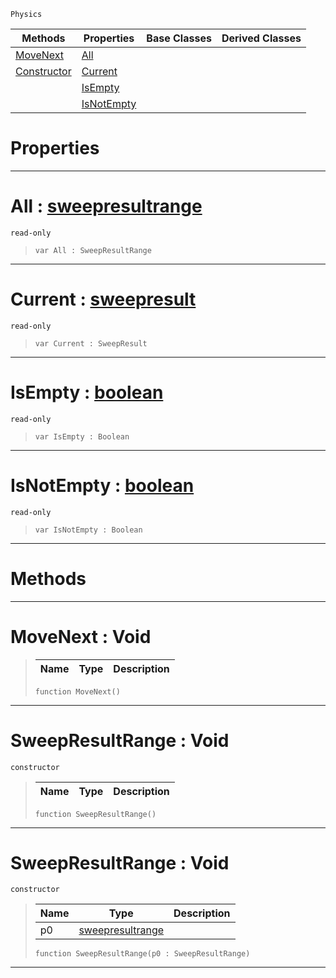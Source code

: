  `Physics`

|Methods|Properties|Base Classes|Derived Classes|
|---|---|---|---|
|[ MoveNext](https://github.com/PlasmaEngine/PlasmaDocs/tree/master/docs/C%2B%2B/code_reference/class_reference/sweepresultrange.markdown#movenext-void)|[ All](https://github.com/PlasmaEngine/PlasmaDocs/tree/master/docs/C%2B%2B/code_reference/class_reference/sweepresultrange.markdown#all-plasma-engine-document)| | |
|[ Constructor](https://github.com/PlasmaEngine/PlasmaDocs/tree/master/docs/C%2B%2B/code_reference/class_reference/sweepresultrange.markdown#sweepresultrange-void)|[ Current](https://github.com/PlasmaEngine/PlasmaDocs/tree/master/docs/C%2B%2B/code_reference/class_reference/sweepresultrange.markdown#current-plasma-engine-docu)| | |
| |[ IsEmpty](https://github.com/PlasmaEngine/PlasmaDocs/tree/master/docs/C%2B%2B/code_reference/class_reference/sweepresultrange.markdown#isempty-plasma-engine-docu)| | |
| |[ IsNotEmpty](https://github.com/PlasmaEngine/PlasmaDocs/tree/master/docs/C%2B%2B/code_reference/class_reference/sweepresultrange.markdown#isnotempty-plasma-engine-d)| | |


 #  Properties


---  
 #  All : [sweepresultrange](https://github.com/PlasmaEngine/PlasmaDocs/tree/master/docs/C%2B%2B/code_reference/class_reference/sweepresultrange.markdown)

 `read-only`

> 
> ``` lang=cpp, name=Lightning
> var All : SweepResultRange


---  
 #  Current : [sweepresult](https://github.com/PlasmaEngine/PlasmaDocs/tree/master/docs/C%2B%2B/code_reference/class_reference/sweepresult.markdown)

 `read-only`

> 
> ``` lang=cpp, name=Lightning
> var Current : SweepResult


---  
 #  IsEmpty : [boolean](https://github.com/PlasmaEngine/PlasmaDocs/tree/master/docs/C%2B%2B/code_reference/lightning_base_types/boolean.markdown)

 `read-only`

> 
> ``` lang=cpp, name=Lightning
> var IsEmpty : Boolean


---  
 #  IsNotEmpty : [boolean](https://github.com/PlasmaEngine/PlasmaDocs/tree/master/docs/C%2B%2B/code_reference/lightning_base_types/boolean.markdown)

 `read-only`

> 
> ``` lang=cpp, name=Lightning
> var IsNotEmpty : Boolean


---  
 #  Methods


---  
 #  MoveNext : Void

> 
> |Name|Type|Description|
> |---|---|---|
> ``` lang=cpp, name=Lightning
> function MoveNext()
> ``` 


---  
 #  SweepResultRange : Void

 `constructor`

> 
> |Name|Type|Description|
> |---|---|---|
> ``` lang=cpp, name=Lightning
> function SweepResultRange()
> ``` 


---  
 #  SweepResultRange : Void

 `constructor`

> 
> |Name|Type|Description|
> |---|---|---|
> |p0|[sweepresultrange](https://github.com/PlasmaEngine/PlasmaDocs/tree/master/docs/C%2B%2B/code_reference/class_reference/sweepresultrange.markdown)| |
> ``` lang=cpp, name=Lightning
> function SweepResultRange(p0 : SweepResultRange)
> ``` 


---  
 

 